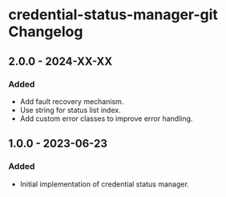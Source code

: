 # credential-status-manager-git Changelog

## 2.0.0 - 2024-XX-XX

### Added

- Add fault recovery mechanism.
- Use string for status list index.
- Add custom error classes to improve error handling.

## 1.0.0 - 2023-06-23

### Added

- Initial implementation of credential status manager.
